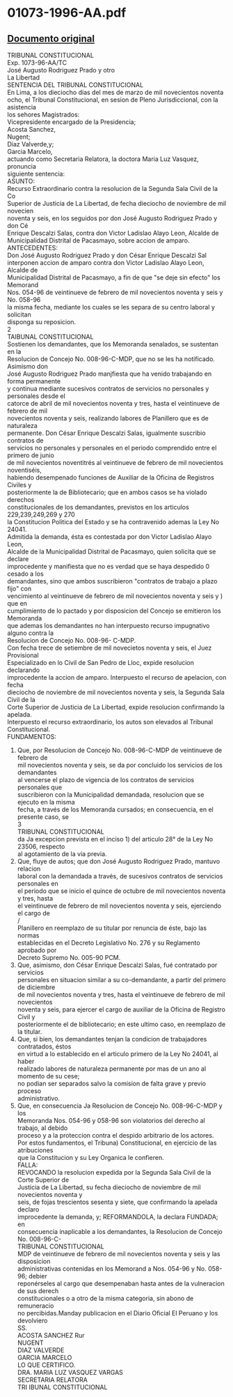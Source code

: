 
01073-1996-AA.pdf
=================
  
[Documento original](https://tc.gob.pe/jurisprudencia/1998/01073-1996-AA.pdf)  
---  
TRIBUNAL CONSTITUCIONAL  
Exp. 1073-96-AA/TC  
José Augusto Rodriguez Prado y otro  
La Libertad  
SENTENCIA DEL TRIBUNAL CONSTITUCIONAL  
En Lima, a los dieciocho dias del mes de marzo de mil novecientos noventa  
ocho, el Tribunal Constitucional, en sesion de Pleno Jurisdiccional, con la asistencia  
los sehores Magistrados:  
Vicepresidente encargado de la Presidencia;  
Acosta Sanchez,  
Nugent;  
Diaz Valverde,y;  
Garcia Marcelo,  
actuando como Secretaria Relatora, la doctora Maria Luz Vasquez, pronuncia  
siguiente sentencia:  
ASUNTO:  
Recurso Extraordinario contra la resolucion de la Segunda Sala Civil de la Co  
Superior de Justicia de La Libertad, de fecha dieciocho de noviembre de mil novecien  
noventa y seis, en los seguidos por don José Augusto Rodriguez Prado y don Cé  
Enrique Descalzi Salas, contra don Victor Ladislao Alayo Leon, Alcalde de  
Municipalidad Distrital de Pacasmayo, sobre accion de amparo.  
ANTECEDENTES:  
Don José Augusto Rodriguez Prado y don César Enrique Descalzi Sal  
interponen accion de amparo contra don Victor Ladislao Alayo Leon, Alcalde de  
Municipalidad Distrital de Pacasmayo, a fin de que "se deje sin efecto" los Memorand  
Nos. 054-96 de veintinueve de febrero de mil novecientos noventa y seis y No. 058-96  
la misma fecha, mediante los cuales se les separa de su centro laboral y solicitan  
disponga su reposicion.  
2  
TAIBUNAL CONSTITUCIONAL  
Sostienen los demandantes, que los Memoranda senalados, se sustentan en la  
Resolucion de Concejo No. 008-96-C-MDP, que no se les ha notificado. Asimismo don  
José Augusto Rodriguez Prado manjfiesta que ha venido trabajando en forma permanente  
y continua mediante sucesivos contratos de servicios no personales y personales desde el  
catorce de abril de mil novecientos noventa y tres, hasta el veintinueve de febrero de mil  
novecientos noventa y seis, realizando labores de Planillero que es de naturaleza  
permanente. Don César Enrique Descalzi Salas, igualmente suscribio contratos de  
servicios no personales y personales en el periodo comprendido entre el primero de junio  
de mil novecientos noventitrés al veintinueve de febrero de mil novecientos noventiséis,  
habiendo desempenado funciones de Auxiliar de la Oficina de Registros Civiles y  
posteriormente la de Bibliotecario; que en ambos casos se ha violado derechos  
constitucionales de los demandantes, previstos en los articulos 229,239,249,269 y 270  
la Constitucion Politica del Estado y se ha contravenido ademas la Ley No 24041.  
Admitida la demanda, ésta es contestada por don Victor Ladislao Alayo Leon,  
Alcalde de la Municipalidad Distrital de Pacasmayo, quien solicita que se declare  
improcedente y manifiesta que no es verdad que se haya despedido 0 cesado a los  
demandantes, sino que ambos suscribieron "contratos de trabajo a plazo fijo" con  
vencimiento al veintinueve de febrero de mil novecientos noventa y seis y ) que en  
cumplimiento de lo pactado y por disposicion del Concejo se emitieron los Memoranda  
que ademas los demandantes no han interpuesto recurso impugnativo alguno contra la  
Resolucion de Concejo No. 008-96- C-MDP.  
Con fecha trece de setiembre de mil novecietos noventa y seis, el Juez Provisional  
Especializado en lo Civil de San Pedro de Lloc, expide resolucion declarando  
improcedente la accion de amparo. Interpuesto el recurso de apelacion, con fecha  
dieciocho de noviembre de mil novecientos noventa y seis, la Segunda Sala Civil de la  
Corte Superior de Justicia de La Libertad, expide resolucion confirmando la apelada.  
Interpuesto el recurso extraordinario, los autos son elevados al Tribunal  
Constitucional.  
FUNDAMENTOS:  
1. Que, por Resolucion de Concejo No. 008-96-C-MDP de veintinueve de febrero de  
mil novecientos noventa y seis, se da por concluido los servicios de los demandantes  
al vencerse el plazo de vigencia de los contratos de servicios personales que  
suscribieron con la Municipalidad demandada, resolucion que se ejecuto en la misma  
fecha, a través de los Memoranda cursados; en consecuencia, en el presente caso, se  
3  
TRIBUNAL CONSTITUCIONAL  
da Ja excepcion prevista en el inciso 1) del articulo 28° de la Ley No 23506, respecto  
al agotamiento de la via previa.  
2. Que, fluye de autos; que don José Augusto Rodriguez Prado, mantuvo relacion  
laboral con la demandada a través, de sucesivos contratos de servicios personales en  
el periodo que se inicio el quince de octubre de mil novecientos noventa y tres, hasta  
el veintinueve de febrero de mil novecientos noventa y seis, ejerciendo el cargo de  
/  
Planillero en reemplazo de su titular por renuncia de éste, bajo las normas  
establecidas en el Decreto Legislativo No. 276 y su Reglamento aprobado por  
Decreto Supremo No. 005-90 PCM.  
3. Que, asimismo, don César Enrique Descalzi Salas, fué contratado por servicios  
personales en situacion similar a su co-demandante, a partir del primero de diciembre  
de mil novecientos noventa y tres, hasta el veintinueve de febrero de mil novecientos  
noventa y seis, para ejercer el cargo de auxiliar de la Oficina de Registro Civil y  
posteriormente el de bibliotecario; en este ultimo caso, en reemplazo de la titular.  
4. Que, si bien, los demandantes tenjan la condicion de trabajadores contratados, éstos  
en virtud a lo establecido en el articulo primero de la Ley No 24041, al haber  
realizado labores de naturaleza permanente por mas de un ano al momento de su cese;  
no podian ser separados salvo la comision de falta grave y previo proceso  
administrativo.  
5. Que, en consecuencia Ja Resolucion de Concejo No. 008-96-C-MDP y los  
Memoranda Nos. 054-96 y 058-96 son violatorios del derecho al trabajo, al debido  
proceso y a la proteccion contra el despido arbitrario de los actores.  
Por estos fundamentos, el Tribuna) Constitucional, en ejercicio de las atribuciones  
que la Constitucion y su Ley Organica le confieren.  
FALLA:  
REVOCANDO la resolucion expedida por la Segunda Sala Civil de la Corte Superior de  
Justicia de La Libertad, su fecha dieciocho de noviembre de mil novecientos noventa y  
seis, de fojas trescientos sesenta y siete, que confirmando la apelada declaro  
improcedente la demanda, y; REFORMANDOLA, la declara FUNDADA; en  
consecuencia inaplicable a los demandantes, la Resolucion de Concejo No. 008-96-C-  
TRIBUNAL CONSTITUCIONAL  
MDP de veintinueve de febrero de mil novecientos noventa y seis y las disposicion  
administrativas contenidas en los Memorand a Nos. 054-96 y No. 058-96; debier  
reponérseles al cargo que desempenaban hasta antes de la vulneracion de sus derech  
constitucionales o a otro de la misma categoria, sin abono de remuneracio  
no percibidas.Manday publicacion en el Diario Oficial El Peruano y los devolviero  
SS.  
ACOSTA SANCHEZ Rur  
NUGENT  
DIAZ VALVERDE  
GARCIA MARCELO  
LO QUE CERTIFICO.  
DRA. MARIA LUZ VASQUEZ VARGAS  
SECRETARIA RELATORA  
TRI IBUNAL CONSTITUCIONAL